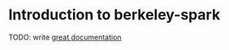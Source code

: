# Introduction to berkeley-spark

TODO: write [great documentation](http://jacobian.org/writing/what-to-write/)
